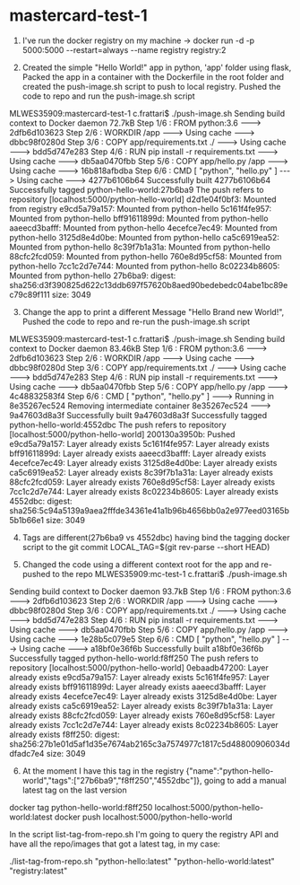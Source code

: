 # mastercard-test-1

1. I've run the docker registry on my machine -> docker run -d -p 5000:5000 --restart=always --name registry registry:2 

2. Created the simple "Hello World!" app in python, 'app' folder using flask, Packed the app in a container with the Dockerfile in the root folder and created the push-image.sh script to push to local registry. Pushed the code to repo and run the push-image.sh script

MLWES35909:mastercard-test-1 c.frattari$ ./push-image.sh
Sending build context to Docker daemon   72.7kB
Step 1/6 : FROM python:3.6
 ---> 2dfb6d103623
Step 2/6 : WORKDIR /app
 ---> Using cache
 ---> dbbc98f0280d
Step 3/6 : COPY app/requirements.txt ./
 ---> Using cache
 ---> bdd5d747e283
Step 4/6 : RUN pip install -r requirements.txt
 ---> Using cache
 ---> db5aa0470fbb
Step 5/6 : COPY app/hello.py /app
 ---> Using cache
 ---> 16b818afbdba
Step 6/6 : CMD [ "python", "hello.py" ]
 ---> Using cache
 ---> 4277b6106b64
Successfully built 4277b6106b64
Successfully tagged python-hello-world:27b6ba9
The push refers to repository [localhost:5000/python-hello-world]
d2d1e04f0bf3: Mounted from registry
e9cd5a79a157: Mounted from python-hello
5c161f4fe957: Mounted from python-hello
bff91611899d: Mounted from python-hello
aaeecd3bafff: Mounted from python-hello
4ecefce7ec49: Mounted from python-hello
3125d8e4d0be: Mounted from python-hello
ca5c6919ea52: Mounted from python-hello
8c39f7b1a31a: Mounted from python-hello
88cfc2fcd059: Mounted from python-hello
760e8d95cf58: Mounted from python-hello
7cc1c2d7e744: Mounted from python-hello
8c02234b8605: Mounted from python-hello
27b6ba9: digest: sha256:d3f390825d622c13ddb697f57620b8aed90bedebedc04abe1bc89ec79c89f111 size: 3049

3. Change the app to print a different Message "Hello Brand new World!", Pushed the code to repo and re-run the push-image.sh script

MLWES35909:mastercard-test-1 c.frattari$ ./push-image.sh
Sending build context to Docker daemon  83.46kB
Step 1/6 : FROM python:3.6
 ---> 2dfb6d103623
Step 2/6 : WORKDIR /app
 ---> Using cache
 ---> dbbc98f0280d
Step 3/6 : COPY app/requirements.txt ./
 ---> Using cache
 ---> bdd5d747e283
Step 4/6 : RUN pip install -r requirements.txt
 ---> Using cache
 ---> db5aa0470fbb
Step 5/6 : COPY app/hello.py /app
 ---> 4c48832583f4
Step 6/6 : CMD [ "python", "hello.py" ]
 ---> Running in 8e35267ec524
Removing intermediate container 8e35267ec524
 ---> 9a47603d8a3f
Successfully built 9a47603d8a3f
Successfully tagged python-hello-world:4552dbc
The push refers to repository [localhost:5000/python-hello-world]
200130a3950b: Pushed
e9cd5a79a157: Layer already exists
5c161f4fe957: Layer already exists
bff91611899d: Layer already exists
aaeecd3bafff: Layer already exists
4ecefce7ec49: Layer already exists
3125d8e4d0be: Layer already exists
ca5c6919ea52: Layer already exists
8c39f7b1a31a: Layer already exists
88cfc2fcd059: Layer already exists
760e8d95cf58: Layer already exists
7cc1c2d7e744: Layer already exists
8c02234b8605: Layer already exists
4552dbc: digest: sha256:5c94a5139a9aea2fffde34361e41a1b96b4656bb0a2e977eed03165b5b1b66e1 size: 3049

4. Tags are different(27b6ba9 vs 4552dbc) having bind the tagging docker script to the git commit  LOCAL_TAG=$(git rev-parse --short HEAD)

5. Changed the code using a different context root for the app and re-pushed to the repo 
MLWES35909:mc-test-1 c.frattari$ ./push-image.sh

Sending build context to Docker daemon   93.7kB
Step 1/6 : FROM python:3.6
 ---> 2dfb6d103623
Step 2/6 : WORKDIR /app
 ---> Using cache
 ---> dbbc98f0280d
Step 3/6 : COPY app/requirements.txt ./
 ---> Using cache
 ---> bdd5d747e283
Step 4/6 : RUN pip install -r requirements.txt
 ---> Using cache
 ---> db5aa0470fbb
Step 5/6 : COPY app/hello.py /app
 ---> Using cache
 ---> 1e28b5c079e5
Step 6/6 : CMD [ "python", "hello.py" ]
 ---> Using cache
 ---> a18bf0e36f6b
Successfully built a18bf0e36f6b
Successfully tagged python-hello-world:f8ff250
The push refers to repository [localhost:5000/python-hello-world]
0ebaadb47200: Layer already exists
e9cd5a79a157: Layer already exists
5c161f4fe957: Layer already exists
bff91611899d: Layer already exists
aaeecd3bafff: Layer already exists
4ecefce7ec49: Layer already exists
3125d8e4d0be: Layer already exists
ca5c6919ea52: Layer already exists
8c39f7b1a31a: Layer already exists
88cfc2fcd059: Layer already exists
760e8d95cf58: Layer already exists
7cc1c2d7e744: Layer already exists
8c02234b8605: Layer already exists
f8ff250: digest: sha256:27b1e01d5af1d35e7674ab2165c3a7574977c1817c5d48800906034ddfadc7e4 size: 3049

6. At the moment I have this tag in the registry 
{"name":"python-hello-world","tags":["27b6ba9","f8ff250","4552dbc"]}, going to add a manual latest tag on the last version 

docker tag python-hello-world:f8ff250 localhost:5000/python-hello-world:latest
docker push localhost:5000/python-hello-world

In the script list-tag-from-repo.sh I'm going to query the registry API and have all the repo/images that got a latest tag, in my case:

./list-tag-from-repo.sh
"python-hello:latest" "python-hello-world:latest" "registry:latest"


